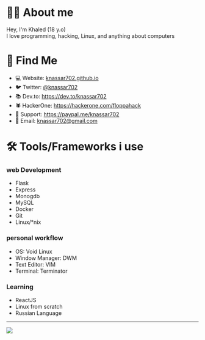 #  👨‍💻 About me

Hey, I'm Khaled (18 y.o)<br>
I love programming, hacking, Linux, and anything about computers


# 🧐 Find Me
* 💻 Website: [knassar702.github.io](https://knassar702.github.io)
* 🐦 Twitter: [@knassar702](https://twitter.com/knassar702)
* 📚 Dev.to: https://dev.to/knassar702
* 🕷️ HackerOne: https://hackerone.com/floppahack
* 🙋 Support: https://paypal.me/knassar702
* 📧 Email: knassar702@gmail.com
# 🛠 Tools/Frameworks i use
### web Development
* Flask
* Express
* Monogdb
* MySQL
* Docker
* Git
* Linux/*nix

### personal workflow
* OS: Void Linux
* Window Manager: DWM
* Text Editor: VIM
* Terminal: Terminator

### Learning
* ReactJS
* Linux from scratch
* Russian Language
---


<img src="https://media.giphy.com/media/48FhEMYGWji8/source.gif"> 
